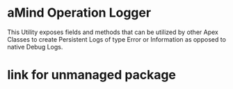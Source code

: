 # aMind Operation Logger
This Utility exposes fields and methods that can be utilized by other Apex Classes to create Persistent Logs of type Error or Information as opposed to native Debug Logs. 

# link for unmanaged package
<link>
